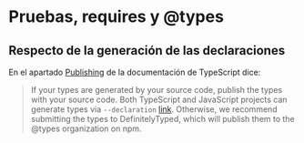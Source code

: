 # Pruebas, requires y @types
## Respecto de la generación de las declaraciones
En el apartado [Publishing](https://www.typescriptlang.org/docs/handbook/declaration-files/publishing.html) de la documentación de TypeScript dice:
> If your types are generated by your source code, publish the types with your source code. Both TypeScript and JavaScript projects can generate types via `--declaration` [link](https://www.typescriptlang.org/tsconfig#declaration).
Otherwise, we recommend submitting the types to DefinitelyTyped, which will publish them to the @types organization on npm.  
